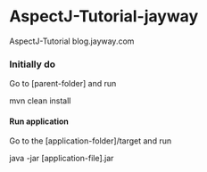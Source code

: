 # AspectJ-Tutorial-jayway
AspectJ-Tutorial blog.jayway.com

### Initially do
Go to [parent-folder] and run

mvn clean install

#### Run application 
Go to the [application-folder]/target and run
 
java -jar [application-file].jar

